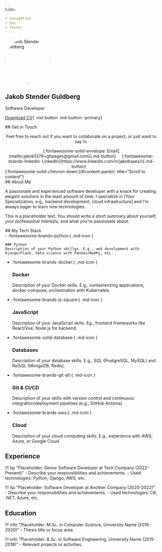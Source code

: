 ```yaml
---
hide:

- navigation
- toc
- footer
---
```


<section class="pane" id="hero-pane" markdown>
<div class="hero" markdown>
<img src="https://github.com/jakob1379.png" alt="Jakob Stender Guldberg" style="width: 150px; height: 150px; border-radius: 50%;">

# Jakob Stender Guldberg #

  <p class="hero-subtitle">Software Developer</p>

  [Download CV](assets/Jakob_Stender_Gulderg_CV.pdf){ .md-button .md-button--primary}
  <!-- [Contact Me :fontawesome-solid-paper-plane:](mailto:jakob1379+jgalabs@gmail.com){ .md-button} -->

</div>
<div class="section" markdown>

<div id="contact" class="section" markdown>
## Get in Touch

<div class="section" style="text-align: center;" markdown>
<p>
  Feel free to reach out if you want to collaborate on a project, or just want to say hi.
</p>
   [:fontawesome-solid-envelope: Email](mailto:jakob1379+ghpages@gmail.com){.md-button} &nbsp;&nbsp;&nbsp;
   [:fontawesome-brands-linkedin: LinkedIn](https://www.linkedin.com/in/jakobaaes/){.md-button} &nbsp;&nbsp;&nbsp;
</div>
</div>
</div>
<div class="scroll-indicator-wrapper" markdown>
[:fontawesome-solid-chevron-down:](#content-pane){: title="Scroll to content"}
</div>
</section>

<section class="pane" id="content-pane" markdown>
<!-- Removed: <div id="initial-fade-overlay" class="fade-overlay"></div> -->
<div class="section" markdown> <!-- Removed: hidden class -->
## About Me

A passionate and experienced software developer with a knack for creating elegant solutions in the least amount of time. I specialize in [Your Specialization, e.g., backend development, cloud infrastructure] and I'm always eager to learn new technologies.

This is a placeholder text. You should write a short summary about yourself, your professional interests, and what you're passionate about.
</div>

<div class="section" markdown> <!-- Removed: hidden class -->
## My Tech Stack

<div class="grid cards" markdown>
-   :fontawesome-brands-python:{ .md-icon }

    ### Python
    Description of your Python skillgs. E.g., web development with Django/Flask, data science with Pandas/NumPy, etc.

- :fontawesome-brands-docker:{ .md-icon }

    ### Docker

    Description of your Docker skills. E.g., containerizing applications, docker-compose, orchestration with Kubernetes.

- :fontawesome-brands-js-square:{ .md-icon }

    ### JavaScript

    Description of your JavaScript skills. Eg., frontend frameworks like React/Vue, Node.js for backend.

- :fontawesome-solid-database:{ .md-icon }

    ### Databases

    Description of your database skills. E.g., SQL (PostgreSQL, MySQL) and NoSQL (MongoDB, Redis).

- :fontawesome-brands-git-alt:{ .md-icon }

    ### Git & CI/CD

    Description of your skills with version control and continuous integration/deployment pipelines (e.g., GitHub Actions).

- :fontawesome-brands-aws:{ .md-icon }

    ### Cloud

    Description of your cloud computing skills. E.g., experience with AWS, Azure, or Google Cloud.

</div>
</div>

<div class="section" markdown> <!-- Removed: hidden class -->
<h2 class="section-title">Experience</h2>

!!! tip "Placeholder: Senior Software Developer at Tech Company (2022-Present)"
    - Describe your responsibilities and achievements.
    - Used technologies: Python, Django, AWS, etc.

!!! tip "Placeholder: Software Developer at Another Company (2020-2022)"
    - Describe your responsibilities and achievements.
    - Used technologies: C#, .NET, Azure, etc.

</div>

<div class="section" markdown> <!-- Added this closing div and new div to encapsulate education section -->
<h2 class="section-title">Education</h2>

!!! info "Placeholder: M.Sc. in Computer Science, University Name (2018-2020)"
    - Thesis title or focus area.

!!! info "Placeholder: B.Sc. in Software Engineering, University Name (2015-2018)"
    - Relevant projects or activities.
</div>
</section>
